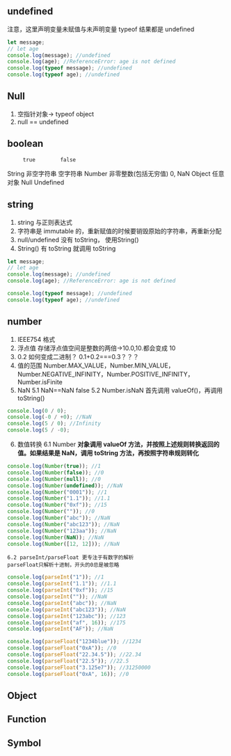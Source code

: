 <!-- @format -->

## undefined

注意，这里声明变量未赋值与未声明变量 typeof 结果都是 undefined

```javascript
let message;
// let age
console.log(message); //undefined
console.log(age); //ReferenceError: age is not defined
console.log(typeof message); //undefined
console.log(typeof age); //undefined
```

## Null

1. 空指针对象-> typeof object
2. null == undefined

## boolean
         true        false
String 非空字符串 空字符串
Number 非零整数(包括无穷值) 0, NaN
Object 任意对象 Null
Undefined

## string

1. string 与正则表达式
2. 字符串是 immutable 的，重新赋值的时候要销毁原始的字符串，再重新分配
3. null/undefined 没有 toString， 使用String()
4. String() 有 toString 就调用 toString

```javascript
let message;
// let age
console.log(message); //undefined
console.log(age); //ReferenceError: age is not defined

console.log(typeof message); //undefined
console.log(typeof age); //undefined
```

## number

1. IEEE754 格式
2. 浮点值 存储浮点值空间是整数的两倍->10.0,10.都会变成 10
3. 0.2 如何变成二进制？ 0.1+0.2===0.3？？？
4. 值的范围 Number.MAX_VALUE，Number.MIN_VALUE，Number.NEGATIVE_INFINITY，Number.POSITIVE_INFINITY，Number.isFinite
5. NaN
   5.1 NaN==NaN false
   5.2 Number.isNaN 首先调用 valueOf()，再调用 toString()

```javascript
console.log(0 / 0);
console.log(-0 / +0); //NaN
console.log(5 / 0); //Infinity
console.log(5 / -0);
```

6. 数值转换
   6.1 Number
   **对象调用 valueOf 方法，并按照上述规则转换返回的值。如果结果是 NaN，调用 toString 方法，再按照字符串规则转化**

```javascript
console.log(Number(true)); //1
console.log(Number(false)); //0
console.log(Number(null)); //0
console.log(Number(undefined)); //NaN
console.log(Number("0001")); //1
console.log(Number("1.1")); //1.1
console.log(Number("0xf")); //15
console.log(Number("")); //0
console.log(Number("abc")); //NaN
console.log(Number("abc123")); //NaN
console.log(Number("123aa")); //NaN
console.log(Number(NaN)); //NaN
console.log(Number([12, 12])); //NaN
```

    6.2 parseInt/parseFloat 更专注于有数字的解析
    parseFloat只解析十进制，开头的0总是被忽略

```javascript
console.log(parseInt("1")); //1
console.log(parseInt("1.1")); //1.1
console.log(parseInt("0xf")); //15
console.log(parseInt("")); //NaN
console.log(parseInt("abc")); //NaN
console.log(parseInt("abc123")); //NaN
console.log(parseInt("123abc")); //123
console.log(parseInt("af", 16)); //175
console.log(parseInt("AF")); //NaN

console.log(parseFloat("1234blue")); //1234
console.log(parseFloat("0xA")); //0
console.log(parseFloat("22.34.5")); //22.34
console.log(parseFloat("22.5")); //22.5
console.log(parseFloat("3.125e7")); //31250000
console.log(parseFloat("0xA", 16)); //0
```

## Object

## Function

## Symbol
